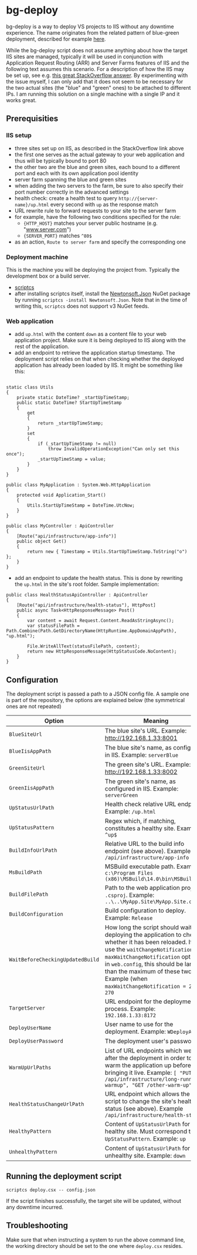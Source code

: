 # bg-deploy

bg-deploy is a way to deploy VS projects to IIS without any downtime experience. The name originates from the related pattern of blue-green deployment, described for example [here](http://martinfowler.com/bliki/BlueGreenDeployment.html). 

While the bg-deploy script does not assume anything about how the target IIS sites are managed, typically it will be used in conjunction with Application Request Routing (ARR) and Server Farms features of IIS and the following text assumes this scenario. For a description of how the IIS may be set up, see e.g. [this great StackOverflow answer](http://serverfault.com/questions/124274/zero-downtime-uploads-rollback-in-iis/126379). By experimenting with the issue myself, I can only add that it does not seem to be necessary for the two actual sites (the "blue" and "green" ones) to be attached to different IPs. I am running this solution on a single machine with a single IP and it works great.

## Prerequisities

### IIS setup

* three sites set up on IIS, as described in the StackOverflow link above
 * the first one serves as the actual gateway to your web application and thus will be typically bound to port 80
 * the other two are the blue and green sites, each bound to a different port and each with its own application pool identity
* server farm spanning the blue and green sites
 * when adding the two servers to the farm, be sure to also specify their port number correctly in the advanced settings
 * health check: create a health test to query `http://{server-name}/up.html` every second with `up` as the response match
* URL rewrite rule to forward requests to your site to the server farm
 * for example, have the following two conditions specified for the rule:
   * `{HTTP_HOST}` matches your server public hostname (e.g. "www.server.com")
    * `{SERVER_PORT}` matches `^80$`
 * as an action, `Route to server farm` and specify the corresponding one

### Deployment machine

This is the machine you will be deploying the project from. Typically the development box or a build server. 

* [scriptcs](https://github.com/scriptcs)
 * after installing scriptcs itself, install the [Newtonsoft.Json](https://www.nuget.org/packages/newtonsoft.json/) NuGet package by running `scriptcs -install Newtonsoft.Json`. Note that in the time of writing this, `scriptcs` does not support v3 NuGet feeds.

### Web application

* add `up.html` with the content `down` as a content file to your web application project. Make sure it is being deployed to IIS along with the rest of the application.
* add an endpoint to retrieve the application startup timestamp. The deployment script relies on that when checking whether the deployed application has already been loaded by IIS. It might be something like this:

```

static class Utils
{
    private static DateTime? _startUpTimeStamp;
    public static DateTime? StartUpTimeStamp
    {
        get
        {
            return _startUpTimeStamp;
        }
        set
        {
            if (_startUpTimeStamp != null)
                throw InvalidOperationException("Can only set this once");
            _startUpTimeStamp = value;
        }
    }
}

public class MyApplication : System.Web.HttpApplication
{
    protected void Application_Start()
    {
        Utils.StartUpTimeStamp = DateTime.UtcNow;
    }
}

public class MyController : ApiController
{
    [Route("api/infrastructure/app-info")]
    public object Get()
    {
        return new { Timestamp = Utils.StartUpTimeStamp.ToString("o") };
    }
}
```

* add an endpoint to update the health status. This is done by rewriting the `up.html` in the site's root folder. Sample implementation:

```
public class HealthStatusApiController : ApiController
{
    [Route("api/infrastructure/health-status"), HttpPost]
    public async Task<HttpResponseMessage> Post()
    {
        var content = await Request.Content.ReadAsStringAsync();
        var statusFilePath = Path.Combine(Path.GetDirectoryName(HttpRuntime.AppDomainAppPath), "up.html");
        
        File.WriteAllText(statusFilePath, content);
        return new HttpResponseMessage(HttpStatusCode.NoContent);
    }
}
```

## Configuration

The deployment script is passed a path to a JSON config file. A sample one is part of the repository, the options are explained below (the symmetrical ones are not repeated)


| Option | Meaning |
| ------ | ------- |
| `BlueSiteUrl` | The blue site's URL. Example: http://192.168.1.33:8001 |
| `BlueIisAppPath` | The blue site's name, as configured in IIS. Example: `serverBlue` |
| `GreenSiteUrl` | The green site's URL. Example: http://192.168.1.33:8002 |
| `GreenIisAppPath` | The green site's name, as configured in IIS. Example: `serverGreen` |
| `UpStatusUrlPath` | Health check relative URL endpoint. Example: `/up.html` |
| `UpStatusPattern` | Regex which, if matching, constitutes a healthy site. Example `^up$` |
| `BuildInfoUrlPath` | Relative URL to the build info endpoint (see above). Example: `/api/infrastructure/app-info` |
| `MsBuildPath` | MSBuild executable path. Example: `c:\Program Files (x86)\MSBuild\14.0\bin\MSBuild.exe` |
| `BuildFilePath` | Path to the web application project's `.csproj`. Example: `..\..\MyApp.Site\MyApp.Site.csproj` |
| `BuildConfiguration` | Build configuration to deploy. Example: `Release` |
| `WaitBeforeCheckingUpdatedBuild` | How long the script should wait after deploying the application to check whether it has been reloaded. If you use the `waitChangeNotification` or `maxWaitChangeNotification` options in `web.config`, this should be larger than the maximum of these two. Example (when `maxWaitChangeNotification = 240`): `270` |
| `TargetServer` | URL endpoint for the deployment process. Example: `192.168.1.33:8172` |
| `DeployUserName` | User name to use for the deployment. Example: `WDeployAdmin` |
| `DeployUserPassword` | The deployment user's password |
| `WarmUpUrlPaths` | List of URL endpoints which we hit after the deployment in order to warm the application up before bringing it live. Example: `[ "PUT /api/infrastructure/long-running-warmup", "GET /other-warm-up" ]` |
| `HealthStatusChangeUrlPath` | URL endpoint which allows the script to change the site's health status (see above). Example `/api/infrastructure/health-status` |
| `HealthyPattern` | Content of `UpStatusUrlPath` for a healthy site. Must correspond to `UpStatusPattern`. Example: `up` |
| `UnhealthyPattern` | Content of `UpStatusUrlPath` for an unhealthy site. Example: `down` |

## Running the deployment script

`scriptcs deploy.csx -- config.json`

If the script finishes successfully, the target site will be updated, without any downtime incurred.

## Troubleshooting

Make sure that when instructing a system to run the above command line, the working directory should be set to the one where `deploy.csx` resides.
